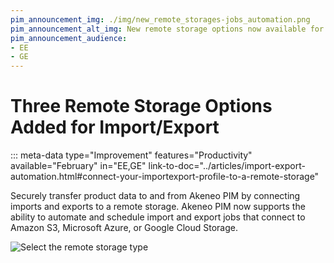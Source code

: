 ```yaml
---
pim_announcement_img: ./img/new_remote_storages-jobs_automation.png
pim_announcement_alt_img: New remote storage options now available for import/export jobs
pim_announcement_audience:
- EE
- GE
---
```


# Three Remote Storage Options Added for Import/Export
::: meta-data type="Improvement" features="Productivity" available="February" in="EE,GE" link-to-doc="../articles/import-export-automation.html#connect-your-importexport-profile-to-a-remote-storage"

Securely transfer product data to and from Akeneo PIM by connecting imports and exports to a remote storage. Akeneo PIM now supports the ability to automate and schedule import and export jobs that connect to Amazon S3, Microsoft Azure, or Google Cloud Storage. 


![Select the remote storage type](../img/new_remote_storages-jobs_automation.png.)